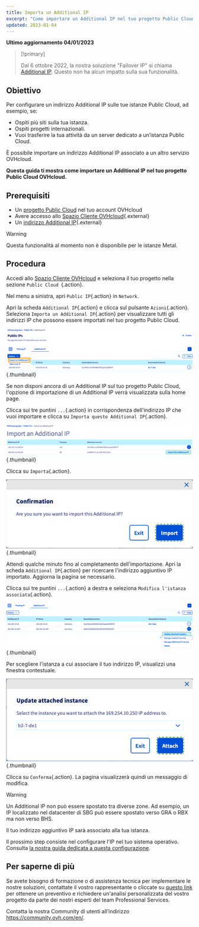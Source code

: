 ```yaml
---
title: Importa un Additional IP
excerpt: "Come importare un Additional IP nel tuo progetto Public Cloud"
updated: 2023-01-04
---
```


**Ultimo aggiornamento 04/01/2023**

> [!primary]
>
> Dal 6 ottobre 2022, la nostra soluzione "Failover IP" si chiama [Additional IP](https://www.ovhcloud.com/it/network/additional-ip/). Questo non ha alcun impatto sulla sua funzionalità.
>

## Obiettivo

Per configurare un indirizzo Additional IP sulle tue istanze Public Cloud, ad esempio, se:

- Ospiti più siti sulla tua istanza.  
- Ospiti progetti internazionali.
- Vuoi trasferire la tua attività da un server dedicato a un’istanza Public Cloud. 

È possibile importare un indirizzo Additional IP associato a un altro servizio OVHcloud.

**Questa guida ti mostra come importare un Additional IP nel tuo progetto Public Cloud OVHcloud.**

## Prerequisiti

- Un [progetto Public Cloud](https://www.ovhcloud.com/it/public-cloud/) nel tuo account OVHcloud
- Avere accesso allo [Spazio Cliente OVHcloud](https://www.ovh.com/auth/?action=gotomanager&from=https://www.ovh.it/&ovhSubsidiary=it){.external}
- Un [indirizzo Additional IP](https://www.ovhcloud.com/it/bare-metal/ip/){.external}

> [!warning]
> Questa funzionalità al momento non è disponibile per le istanze Metal.
>

## Procedura

Accedi allo [Spazio Cliente OVHcloud](https://www.ovh.com/auth/?action=gotomanager&from=https://www.ovh.it/&ovhSubsidiary=it) e seleziona il tuo progetto nella sezione `Public Cloud `{.action}.

Nel menu a sinistra, apri `Public IP`{.action} in `Network`.

Apri la scheda `Additional IP`{.action} e clicca sul pulsante `Azioni`{.action}. Seleziona `Importa un Additional IP`{.action} per visualizzare tutti gli indirizzi IP che possono essere importati nel tuo progetto Public Cloud.

![Sezione IP](images/import22_01.png){.thumbnail}

Se non disponi ancora di un Additional IP sul tuo progetto Public Cloud, l'opzione di importazione di un Additional IP verrà visualizzata sulla home page.

Clicca sui tre puntini `...`{.action} in corrispondenza dell'indirizzo IP che vuoi importare e clicca su `Importa questo Additional IP`{.action}.

![Importazione Additional IP](images/import22_02.png){.thumbnail}

Clicca su `Importa`{.action}.

![Importazione conferm](images/import22_03.png){.thumbnail}

Attendi qualche minuto fino al completamento dell'importazione. Apri la scheda `Additional IP`{.action} per ricercare l'indirizzo aggiuntivo IP importato. Aggiorna la pagina se necessario.

Clicca sui tre puntini `...`{.action} a destra e seleziona `Modifica l'istanza associata`{.action}.

![Importazione Additional IP](images/import22_04.png){.thumbnail}

Per scegliere l'istanza a cui associare il tuo indirizzo IP, visualizzi una finestra contestuale.

![Importazione Additional IP](images/import22_05.png){.thumbnail}

Clicca su `Conferma`{.action}. La pagina visualizzerà quindi un messaggio di modifica.

> [!warning]
>
> Un Additional IP non può essere spostato tra diverse zone. Ad esempio, un IP localizzato nel datacenter di SBG può essere spostato verso GRA o RBX ma non verso BHS.
>

Il tuo indirizzo aggiuntivo IP sarà associato alla tua istanza.

Il prossimo step consiste nel configurare l'IP nel tuo sistema operativo. Consulta [la nostra guida dedicata a questa configurazione](/pages/public_cloud/public_cloud_network_services/getting-started-04-configure-additional-ip-to-instance).

## Per saperne di più 

Se avete bisogno di formazione o di assistenza tecnica per implementare le nostre soluzioni, contattate il vostro rappresentante o cliccate su [questo link](https://www.ovhcloud.com/it/professional-services/) per ottenere un preventivo e richiedere un'analisi personalizzata del vostro progetto da parte dei nostri esperti del team Professional Services.

Contatta la nostra Community di utenti all’indirizzo <https://community.ovh.com/en/>.
